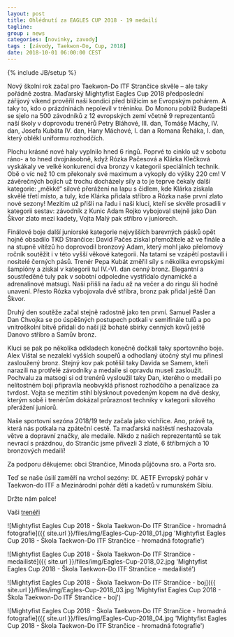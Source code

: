 ```yaml
---
layout: post
title: Ohlédnutí za EAGLES CUP 2018 - 19 medailí
tagline: 
group : news
categories: [novinky, zavody]
tags : [závody, Taekwon-Do, Cup, 2018]
date: 2018-10-01 06:00:00 CEST
---
```

{% include JB/setup %}

Nový školní rok začal pro Taekwon-Do ITF Strančice skvěle – ale taky pořádně zostra.
Maďarský Mightyfist Eagles Cup 2018 předposlední zářijový víkend prověřil naši kondici
před blížícím se Evropským pohárem. A taky to, kdo o prázdninách nepolevil v tréninku. Do
Monoru poblíž Budapešti se sjelo na 500 závodníků z 12 evropských zemí včetně 9
reprezentantů naší školy v doprovodu trenérů Petry Bláhové, III. dan, Tomáše Máchy, IV. dan,
Josefa Kubáta IV. dan, Hany Máchové, I. dan a Romana Řeháka, I. dan, který oblékl uniformu
rozhodčích.

Plochu krásné nové haly vyplnilo hned 6 ringů. Poprvé to cinklo už v sobotu ráno- a to hned
dvojnásobně, když Rózka Pačesová a Klárka Klečková vyskákaly ve velké konkurenci dva
bronzy v kategorii speciálních technik. Obě o víc než 10 cm překonaly své maximum a
vykoply do výšky 220 cm! V závěrečných bojích už trochu docházely síly a to je teprve
čekaly další kategorie: „měkké“ silové přerážení na lapu s čidlem, kde Klárka získala skvělé
třetí místo, a tuly, kde Klárka přidala stříbro a Rózka naše první zlato nové sezony!
Mezitím už přišli na řadu i naši kluci, kteří se skvěle prosadili v kategorii sestav: závodník z
Kunic Adam Rojko vybojoval stejně jako Dan Škvor zlato mezi kadety, Vojta Malý pak
stříbro v juniorech.

Finálové boje další juniorské kategorie nejvyšších barevných pásků opět hojně obsadilo TKD
Strančice: David Pačes získal přemožitele až ve finále a na stupně vítězů ho doprovodil
bronzový Adam, který mohl jako přelomový ročník soutěžit i v této vyšší věkové kategorii.
Na tatami se vzápětí postavili i nositelé černých pásů. Trenér Pepa Kubát změřil síly
s několika evropskými šampióny a získal v kategorii tul IV.-VI. dan cenný bronz.
Elegantní a soustředěné tuly pak v sobotní odpoledne vystřídalo dynamické a adrenalinové
matsugi. Naši přišli na řadu až na večer a do ringu šli hodně unavení. Přesto Rózka vybojovala
dvě stříbra, bronz pak přidal ještě Dan Škvor.

Druhý den soutěže začal stejně radostně jako ten první. Samuel Pasler a Dan Chvojka se po
úspěšných postupech potkali v semifinále tulů a po vnitroškolní bitvě přidali do naší již
bohaté sbírky cenných kovů ještě Danovo stříbro a Samův bronz.

Kluci se pak po několika odkladech konečně dočkali taky sportovního boje. Alex Vištal se
nezalekl vyšších soupeřů a odhodlaný útočný styl mu přinesl zasloužený bronz. Stejný kov
pak potěšil taky Davida se Samem, kteří narazili na protřelé závodníky a medaile si opravdu
museli zasloužit. Pochvalu za matsogi si od trenérů vysloužil taky Dan, kterého o medaili po
nelítostném boji připravila neobvyklá přísnost rozhodčího a penalizace za tvrdost.
Vojta se mezitím stihl blýsknout povedeným kopem na dvě desky, kterým sobě i trenérům
dokázal průraznost techniky v kategorii silového přerážení juniorů.

Naše sportovní sezóna 2018/19 tedy začala jako vichřice. Ano, právě ta, která nás potkala na
zpáteční cestě. Ta maďarská naštěstí neshazovala větve a dopravní značky, ale medaile. Nikdo
z našich reprezentantů se tak nevrací s prázdnou, do Strančic jsme přivezli 3 zlaté, 6
štříbrných a 10 bronzových medailí!

Za podporu děkujeme: obci Strančice, Minoda půjčovna sro. a Porta sro.

Teď se naše úsilí zaměří na vrchol sezóny: IX. AETF Evropský pohár v Taekwon-do ITF a
Mezinárodní pohár dětí a kadetů v rumunském Sibiu.

Držte nám palce!

Vaši [trenéři](/treneri)

![Mightyfist Eagles Cup 2018 - Škola Taekwon-Do ITF Strančice - hromadná fotografie]({{ site.url }}/files/img/Eagles-Cup-2018_01.jpg 'Mightyfist Eagles Cup 2018 - Škola Taekwon-Do ITF Strančice - hromadná fotografie')

![Mightyfist Eagles Cup 2018 - Škola Taekwon-Do ITF Strančice - medailisté]({{ site.url }}/files/img/Eagles-Cup-2018_02.jpg 'Mightyfist Eagles Cup 2018 - Škola Taekwon-Do ITF Strančice - medailisté')

![Mightyfist Eagles Cup 2018 - Škola Taekwon-Do ITF Strančice - boj]({{ site.url }}/files/img/Eagles-Cup-2018_03.jpg 'Mightyfist Eagles Cup 2018 - Škola Taekwon-Do ITF Strančice - boj')

![Mightyfist Eagles Cup 2018 - Škola Taekwon-Do ITF Strančice - hromadná fotografie]({{ site.url }}/files/img/Eagles-Cup-2018_04.jpg 'Mightyfist Eagles Cup 2018 - Škola Taekwon-Do ITF Strančice - hromadná fotografie')

[1]: http://taekwondo-strancice.cz/treneri/
